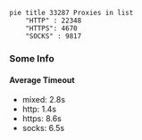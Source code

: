 
```mermaid
pie title 33287 Proxies in list
    "HTTP" : 22348
    "HTTPS": 4670
    "SOCKS" : 9817
```

### Some Info
#### Average Timeout

- mixed: 2.8s
- http: 1.4s
- https: 8.6s
- socks: 6.5s